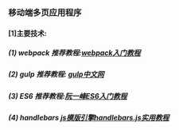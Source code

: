 
### 移动端多页应用程序
#### [1]主要技术:
##### (1) webpack 推荐教程:[webpack入门教程](https://fakefish.github.io/react-webpack-cookbook/index.html)
##### (2) gulp 推荐教程: [gulp中文网](http://www.gulpjs.com.cn/docs/api/)
##### (3) ES6 推荐教程:[阮一峰ES6入门教程](http://es6.ruanyifeng.com/)
##### (4) handlebars [js模版引擎handlebars.js实用教程](http://www.cnblogs.com/iyangyuan/archive/2013/12/12/3471227.html)